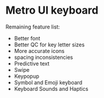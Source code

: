 # Metro UI keyboard

Remaining feature list:
- Better font
- Better QC for key letter sizes
- More accurate icons
- spacing inconsistencies
- Predictive text
- Swipe
- Keypopup
- Symbol and Emoji keyboard
- Keyboard Sounds and Haptics

